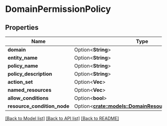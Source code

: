 # DomainPermissionPolicy

## Properties

Name | Type | Description | Notes
------------ | ------------- | ------------- | -------------
**domain** | Option<**String**> |  | [optional]
**entity_name** | Option<**String**> |  | [optional]
**policy_name** | Option<**String**> |  | [optional]
**policy_description** | Option<**String**> |  | [optional]
**action_set** | Option<**Vec<String>**> |  | [optional]
**named_resources** | Option<**Vec<String>**> |  | [optional]
**allow_conditions** | Option<**bool**> |  | [optional]
**resource_condition_node** | Option<[**crate::models::DomainResourceConditionNode**](DomainResourceConditionNode.md)> |  | [optional]

[[Back to Model list]](../README.md#documentation-for-models) [[Back to API list]](../README.md#documentation-for-api-endpoints) [[Back to README]](../README.md)


